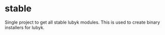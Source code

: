stable
======

Single project to get all stable lubyk modules. This is used to create binary installers for lubyk.
